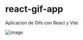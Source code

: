 # react-gif-app
Aplicacion de Gifs con React y Vite

![image](https://github.com/EmilianoQuiroz/react-gift-app/assets/78452543/c88d272e-0335-4a81-a40e-f3a534562143)


